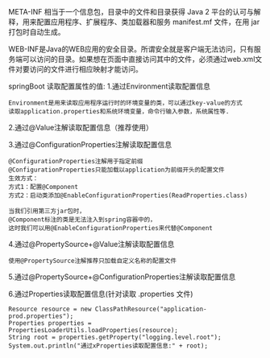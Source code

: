 META-INF 相当于一个信息包，目录中的文件和目录获得 Java 2 平台的认可与解释，用来配置应用程序、扩展程序、类加载器和服务 manifest.mf 文件，在用 jar 打包时自动生成。

WEB-INF是Java的WEB应用的安全目录。所谓安全就是客户端无法访问，只有服务端可以访问的目录。如果想在页面中直接访问其中的文件，必须通过web.xml文件对要访问的文件进行相应映射才能访问。


springBoot 读取配置属性的值:
1.通过Environment读取配置信息
```
Environment是用来读取应用程序运行时的环境变量的类，可以通过key-value的方式
读取application.properties和系统环境变量，命令行输入参数，系统属性等.

```
2.通过@Value注解读取配置信息（推荐使用）

3.通过@ConfigurationProperties注解读取配置信息
```
@ConfigurationProperties注解用于指定前缀
@ConfigurationProperties只能加载以application为前缀开头的配置文件
生效方式：
方式1：配置@Component
方式2：启动类添加@EnableConfigurationProperties(ReadProperties.class)

当我们引用第三方jar包时，
@Component标注的类是无法注入到spring容器中的，
这时我们可以用@EnableConfigurationProperties来代替@Component

```
4.通过@PropertySource+@Value注解读取配置信息
```
使用@PropertySource注解推荐只加载自定义名称的配置文件
```
5.通过@PropertySource+@ConfigurationProperties注解读取配置信息

6.通过Properties读取配置信息(针对读取 .properties 文件)
```
Resource resource = new ClassPathResource("application-prod.properties");
Properties properties = PropertiesLoaderUtils.loadProperties(resource);
String root = properties.getProperty("logging.level.root");
System.out.println("通过xProperties读取配置信息:" + root);

```
  
